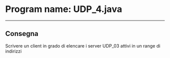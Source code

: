 # Program name: UDP_4.java

---

## Consegna
Scrivere un client in grado di elencare i server UDP_03 attivi in un range di indirizzi